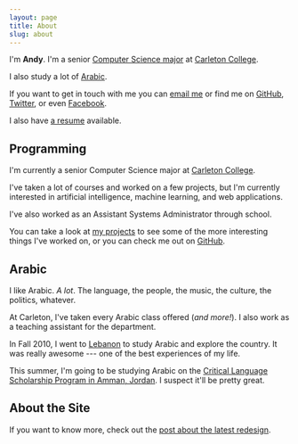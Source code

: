 ```yaml
---
layout: page
title: About
slug: about
---
```


I'm __Andy__. I'm a senior <a href="#programming">Computer Science major</a> at [Carleton College][1].

I also study a lot of <a href="#arabic">Arabic</a>.

If you want to get in touch with me you can [email me][2] or find me on [GitHub][3], [Twitter][4], or even [Facebook][5].

I also have [a resume][6] available.

## <a class="heading" name="programming">Programming</a>

I'm currently a senior Computer Science major at [Carleton College][7].

I've taken a lot of courses and worked on a few projects, but I'm currently interested in artificial intelligence, machine learning, and web applications.

I've also worked as an Assistant Systems Administrator through school.

You can take a look at [my projects][8] to see some of the more interesting things I've worked on, or you can check me out on [GitHub][9].

## <a class="heading" name="arabic">Arabic</a>

I like Arabic. _A lot_. The language, the people, the music, the culture, the politics, whatever.

At Carleton, I've taken every Arabic class offered (_and more!_).
I also work as a teaching assistant for the department.

In Fall 2010, I went to [Lebanon][10] to study Arabic and explore the country. It was really awesome --- one of the best experiences of my life.

This summer, I'm going to be studying Arabic on the [Critical Language Scholarship Program in Amman, Jordan][11].
I suspect it'll be pretty great.

## <a class="heading" name="about-site">About the Site</a>

If you want to know more, check out the [post about the latest redesign][12].


[1]: http://www.carleton.edu
[2]: mailto:andy@andyfreeland.net
[3]: https://github.com/rouge8
[4]: https://twitter.com/rouge8
[5]: https://www.facebook.com/andy.freeland
[6]: /resume.pdf
[7]: http://www.carleton.edu
[8]: /projects/
[9]: https://github.com/rouge8
[10]: /lebanon/
[11]: http://clscholarship.org/details/arabic-amman.htm
[12]: /2011/08/25/redesign/
